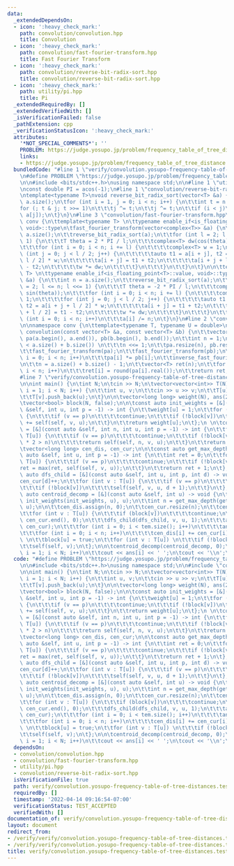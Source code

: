 ```yaml
---
data:
  _extendedDependsOn:
  - icon: ':heavy_check_mark:'
    path: convolution/convolution.hpp
    title: Convolution
  - icon: ':heavy_check_mark:'
    path: convolution/fast-fourier-transform.hpp
    title: Fast Fourier Transform
  - icon: ':heavy_check_mark:'
    path: convolution/reverse-bit-radix-sort.hpp
    title: convolution/reverse-bit-radix-sort.hpp
  - icon: ':heavy_check_mark:'
    path: utility/pi.hpp
    title: Pi
  _extendedRequiredBy: []
  _extendedVerifiedWith: []
  _isVerificationFailed: false
  _pathExtension: cpp
  _verificationStatusIcon: ':heavy_check_mark:'
  attributes:
    '*NOT_SPECIAL_COMMENTS*': ''
    PROBLEM: https://judge.yosupo.jp/problem/frequency_table_of_tree_distance
    links:
    - https://judge.yosupo.jp/problem/frequency_table_of_tree_distance
  bundledCode: "#line 1 \"verify/convolution.yosupo-frequency-table-of-tree-distances.test.cpp\"\
    \n#define PROBLEM \"https://judge.yosupo.jp/problem/frequency_table_of_tree_distance\"\
    \n\n#include <bits/stdc++.h>\nusing namespace std;\n\n#line 1 \"utility/pi.hpp\"\
    \nconst double PI = acos(-1);\n#line 1 \"convolution/reverse-bit-radix-sort.hpp\"\
    \ntemplate<typename T>\nvoid reverse_bit_radix_sort(vector<T> &a) {\n\tint n =\
    \ a.size();\n\tfor (int i = 1, j = 0; i < n; i++) {\n\t\tint t = n >> 1;\n\t\t\
    for (; t & j; t >>= 1)\n\t\t\tj ^= t;\n\t\tj ^= t;\n\t\tif (i < j)\n\t\t\tswap(a[i],\
    \ a[j]);\n\t}\n}\n#line 3 \"convolution/fast-fourier-transform.hpp\"\n\nnamespace\
    \ conv {\n\ttemplate<typename T> \n\ttypename enable_if<is_floating_point<T>::value,\
    \ void>::type\n\tfast_fourier_transform(vector<complex<T>> &a) {\n\t\tint n =\
    \ a.size();\n\t\treverse_bit_radix_sort(a);\n\t\tfor (int l = 2; l <= n; l <<=\
    \ 1) {\n\t\t\tT theta = 2 * PI / l;\n\t\t\tcomplex<T> dw(cos(theta), sin(theta));\n\
    \t\t\tfor (int i = 0; i < n; i += l) {\n\t\t\t\tcomplex<T> w = 1;\n\t\t\t\tfor\
    \ (int j = 0; j < l / 2; j++) {\n\t\t\t\t\tauto t1 = a[i + j], t2 = a[i + j +\
    \ l / 2] * w;\n\t\t\t\t\ta[i + j] = t1 + t2;\n\t\t\t\t\ta[i + j + l / 2] = t1\
    \ - t2;\n\t\t\t\t\tw *= dw;\n\t\t\t\t}\n\t\t\t}\n\t\t}\n\t}\n\n\ttemplate<typename\
    \ T> \n\ttypename enable_if<is_floating_point<T>::value, void>::type\n\tinverse_fast_fourier_transform(vector<complex<T>>\
    \ &a) {\n\t\tint n = a.size();\n\t\treverse_bit_radix_sort(a);\n\t\tfor (int l\
    \ = 2; l <= n; l <<= 1) {\n\t\t\tT theta = -2 * PI / l;\n\t\t\tcomplex<T> dw(cos(theta),\
    \ sin(theta));\n\t\t\tfor (int i = 0; i < n; i += l) {\n\t\t\t\tcomplex<T> w =\
    \ 1;\n\t\t\t\tfor (int j = 0; j < l / 2; j++) {\n\t\t\t\t\tauto t1 = a[i + j],\
    \ t2 = a[i + j + l / 2] * w;\n\t\t\t\t\ta[i + j] = t1 + t2;\n\t\t\t\t\ta[i + j\
    \ + l / 2] = t1 - t2;\n\t\t\t\t\tw *= dw;\n\t\t\t\t}\n\t\t\t}\n\t\t}\n\t\tfor\
    \ (int i = 0; i < n; i++)\n\t\t\ta[i] /= n;\n\t}\n}\n#line 2 \"convolution/convolution.hpp\"\
    \n\nnamespace conv {\n\ttemplate<typename T, typename U = double>\n\tvector<T>\
    \ convolution(const vector<T> &a, const vector<T> &b) {\n\t\tvector<complex<U>>\
    \ pa(a.begin(), a.end()), pb(b.begin(), b.end());\n\t\tint n = 1;\n\t\twhile (n\
    \ < a.size() + b.size()) \n\t\t\tn <<= 1;\n\t\tpa.resize(n), pb.resize(n);\n\n\
    \t\tfast_fourier_transform(pa);\n\t\tfast_fourier_transform(pb);\n\t\tfor (int\
    \ i = 0; i < n; i++)\n\t\t\tpa[i] *= pb[i];\n\t\tinverse_fast_fourier_transform(pa);\n\
    \n\t\tn = a.size() + b.size() - 1;\n\t\tvector<T> ret(n);\n\t\tfor (int i = 0;\
    \ i < n; i++)\n\t\t\tret[i] = round(pa[i].real());\n\t\treturn ret;\n\t}\n}\n\
    #line 7 \"verify/convolution.yosupo-frequency-table-of-tree-distances.test.cpp\"\
    \n\nint main() {\n\tint N;\n\tcin >> N;\n\tvector<vector<int>> T(N);\n\tfor (int\
    \ i = 1; i < N; i++) {\n\t\tint u, v;\n\t\tcin >> u >> v;\n\t\tT[u].push_back(v);\n\
    \t\tT[v].push_back(u);\n\t}\n\n\tvector<long long> weight(N), ans(2 * N, 0);\n\
    \tvector<bool> block(N, false);\n\n\tconst auto init_weights = [&](const auto\
    \ &self, int u, int p = -1) -> int {\n\t\tweight[u] = 1;\n\t\tfor (int v : T[u])\
    \ {\n\t\t\tif (v == p)\n\t\t\t\tcontinue;\n\t\t\tif (!block[v])\n\t\t\t\tweight[u]\
    \ += self(self, v, u);\n\t\t}\n\t\treturn weight[u];\n\t};\n \n\tconst auto find_centroid\
    \ = [&](const auto &self, int n, int u, int p = -1) -> int {\n\t\tfor (int v :\
    \ T[u]) {\n\t\t\tif (v == p)\n\t\t\t\tcontinue;\n\t\t\tif (!block[v] && weight[v]\
    \ * 2 > n)\n\t\t\t\treturn self(self, n, v, u);\n\t\t}\n\t\treturn u;\n\t};\n\n\
    \tvector<long long> cen_dis, cen_cur;\n\n\tconst auto get_max_depth = [&](const\
    \ auto &self, int u, int p = -1) -> int {\n\t\tint ret = 0;\n\t\tfor (int v :\
    \ T[u]) {\n\t\t\tif (v == p)\n\t\t\t\tcontinue;\n\t\t\tif (!block[v])\n\t\t\t\t\
    ret = max(ret, self(self, v, u));\n\t\t}\n\t\treturn ret + 1;\n\t};\n\n\tconst\
    \ auto dfs_child = [&](const auto &self, int u, int p, int d) -> void {\n\t\t\
    cen_cur[d]++;\n\t\tfor (int v : T[u]) {\n\t\t\tif (v == p)\n\t\t\t\tcontinue;\n\
    \t\t\tif (!block[v])\n\t\t\t\tself(self, v, u, d + 1);\n\t\t}\n\t};\n\n\tconst\
    \ auto centroid_decomp = [&](const auto &self, int u) -> void {\n\t\tu = find_centroid(find_centroid,\
    \ init_weights(init_weights, u), u);\n\t\tint n = get_max_depth(get_max_depth,\
    \ u);\n\n\t\tcen_dis.assign(n, 0);\n\t\tcen_cur.resize(n);\n\t\tcen_dis[0]++;\n\
    \t\tfor (int v : T[u]) {\n\t\t\tif (block[v])\n\t\t\t\tcontinue;\n\t\t\tfill(cen_cur.begin(),\
    \ cen_cur.end(), 0);\n\t\t\tdfs_child(dfs_child, v, u, 1);\n\t\t\tauto tem = conv::convolution(cen_dis,\
    \ cen_cur);\n\t\t\tfor (int i = 0; i < tem.size(); i++)\n\t\t\t\tans[i] += tem[i];\n\
    \t\t\tfor (int i = 0; i < n; i++)\n\t\t\t\tcen_dis[i] += cen_cur[i];\n\t\t}\n\
    \ \n\t\tblock[u] = true;\n\t\tfor (int v : T[u]) \n\t\t\tif (!block[v]) \n\t\t\
    \t\tself(self, v);\n\t};\n\n\tcentroid_decomp(centroid_decomp, 0);\n\n\tfor (int\
    \ i = 1; i < N; i++)\n\t\tcout << ans[i] << ' ';\n\tcout << '\\n';\n}\n\n"
  code: "#define PROBLEM \"https://judge.yosupo.jp/problem/frequency_table_of_tree_distance\"\
    \n\n#include <bits/stdc++.h>\nusing namespace std;\n\n#include \"convolution/convolution.hpp\"\
    \n\nint main() {\n\tint N;\n\tcin >> N;\n\tvector<vector<int>> T(N);\n\tfor (int\
    \ i = 1; i < N; i++) {\n\t\tint u, v;\n\t\tcin >> u >> v;\n\t\tT[u].push_back(v);\n\
    \t\tT[v].push_back(u);\n\t}\n\n\tvector<long long> weight(N), ans(2 * N, 0);\n\
    \tvector<bool> block(N, false);\n\n\tconst auto init_weights = [&](const auto\
    \ &self, int u, int p = -1) -> int {\n\t\tweight[u] = 1;\n\t\tfor (int v : T[u])\
    \ {\n\t\t\tif (v == p)\n\t\t\t\tcontinue;\n\t\t\tif (!block[v])\n\t\t\t\tweight[u]\
    \ += self(self, v, u);\n\t\t}\n\t\treturn weight[u];\n\t};\n \n\tconst auto find_centroid\
    \ = [&](const auto &self, int n, int u, int p = -1) -> int {\n\t\tfor (int v :\
    \ T[u]) {\n\t\t\tif (v == p)\n\t\t\t\tcontinue;\n\t\t\tif (!block[v] && weight[v]\
    \ * 2 > n)\n\t\t\t\treturn self(self, n, v, u);\n\t\t}\n\t\treturn u;\n\t};\n\n\
    \tvector<long long> cen_dis, cen_cur;\n\n\tconst auto get_max_depth = [&](const\
    \ auto &self, int u, int p = -1) -> int {\n\t\tint ret = 0;\n\t\tfor (int v :\
    \ T[u]) {\n\t\t\tif (v == p)\n\t\t\t\tcontinue;\n\t\t\tif (!block[v])\n\t\t\t\t\
    ret = max(ret, self(self, v, u));\n\t\t}\n\t\treturn ret + 1;\n\t};\n\n\tconst\
    \ auto dfs_child = [&](const auto &self, int u, int p, int d) -> void {\n\t\t\
    cen_cur[d]++;\n\t\tfor (int v : T[u]) {\n\t\t\tif (v == p)\n\t\t\t\tcontinue;\n\
    \t\t\tif (!block[v])\n\t\t\t\tself(self, v, u, d + 1);\n\t\t}\n\t};\n\n\tconst\
    \ auto centroid_decomp = [&](const auto &self, int u) -> void {\n\t\tu = find_centroid(find_centroid,\
    \ init_weights(init_weights, u), u);\n\t\tint n = get_max_depth(get_max_depth,\
    \ u);\n\n\t\tcen_dis.assign(n, 0);\n\t\tcen_cur.resize(n);\n\t\tcen_dis[0]++;\n\
    \t\tfor (int v : T[u]) {\n\t\t\tif (block[v])\n\t\t\t\tcontinue;\n\t\t\tfill(cen_cur.begin(),\
    \ cen_cur.end(), 0);\n\t\t\tdfs_child(dfs_child, v, u, 1);\n\t\t\tauto tem = conv::convolution(cen_dis,\
    \ cen_cur);\n\t\t\tfor (int i = 0; i < tem.size(); i++)\n\t\t\t\tans[i] += tem[i];\n\
    \t\t\tfor (int i = 0; i < n; i++)\n\t\t\t\tcen_dis[i] += cen_cur[i];\n\t\t}\n\
    \ \n\t\tblock[u] = true;\n\t\tfor (int v : T[u]) \n\t\t\tif (!block[v]) \n\t\t\
    \t\tself(self, v);\n\t};\n\n\tcentroid_decomp(centroid_decomp, 0);\n\n\tfor (int\
    \ i = 1; i < N; i++)\n\t\tcout << ans[i] << ' ';\n\tcout << '\\n';\n}\n\n"
  dependsOn:
  - convolution/convolution.hpp
  - convolution/fast-fourier-transform.hpp
  - utility/pi.hpp
  - convolution/reverse-bit-radix-sort.hpp
  isVerificationFile: true
  path: verify/convolution.yosupo-frequency-table-of-tree-distances.test.cpp
  requiredBy: []
  timestamp: '2022-04-14 09:16:54-07:00'
  verificationStatus: TEST_ACCEPTED
  verifiedWith: []
documentation_of: verify/convolution.yosupo-frequency-table-of-tree-distances.test.cpp
layout: document
redirect_from:
- /verify/verify/convolution.yosupo-frequency-table-of-tree-distances.test.cpp
- /verify/verify/convolution.yosupo-frequency-table-of-tree-distances.test.cpp.html
title: verify/convolution.yosupo-frequency-table-of-tree-distances.test.cpp
---
```

